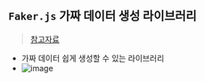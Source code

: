 ## `Faker.js` 가짜 데이터 생성 라이브러리
> [참고자료](https://binco.tistory.com/entry/%EA%B0%80%EC%A7%9C%EB%8D%B0%EC%9D%B4%ED%84%B0%EC%83%9D%EC%84%B1-Fakerjs-%ED%8C%8C%ED%97%A4%EC%B9%98%EA%B8%B0)
- 가짜 데이터 쉽게 생성할 수 있는 라이브러리
- ![image](https://github.com/hyunolike/info-docs/assets/61215550/9b9fdec2-2b4a-4c41-a101-54e797592b05)
